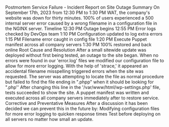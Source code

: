 Postmortem
Service Failure - Incident Report on Site Outage
Summary
On September 17th, 2023 from 12:30 PM to 1:30 PM WAT, the company's website was down for thirty minutes. 100% of users experienced a 500 internal server error caused by a wrong filename in a configuration file in the NGINX server.
Timeline
12:30 PM Outage begins 12:55 PM Error logs checked by DevOps team 1:10 PM Configuration updated to log extra errors 1:15 PM Filename error caught in config file 1:20 PM Execute Puppet manifest across all company servers 1:30 PM 100% restored and back online
Root Cause and Resolution
After a small sitewide update was deployed without first being tested, an outage to the site began. When no errors were found in our 'error.log' files we modified our configuration file to allow for more error logging. With the help of 'strace,' it appeared an accidental filename misspelling triggered errors when the site was requested. The server was attempting to locate the file as normal procedure but failed to find the file ending in ".phpp" when it should be looking for ".php'' After changing this line in the '/var/www/html/wp-settings.php' file, tests succeeded to show the site. A puppet manifest was written and executed across all company servers immediately after to restore service.
Corrective and Preventative Measures
After a discussion it has been decided we can prevent this in the future by:
Modifying configuration files for more error logging to quicken response times Test before deploying on all servers no matter how small an update.


